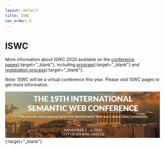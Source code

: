 ```yaml
---
layout: default
title: ISWC
nav_order: 6
---
```


# ISWC
More information about ISWC 2020 available on the [conference pages](https://iswc2020.semanticweb.org/){:target="_blank"}, including [program](https://iswc2020.semanticweb.org/program/){:target="_blank"} and [registration process](https://iswc2020.semanticweb.org/attending/registration/){:target="_blank"}.

Note: ISWC will be a virtual conference this year. Please visit ISWC pages to get more information.

![ISWC 2020](../img/iswc.png "ISWC 2020"){:target="_blank"}